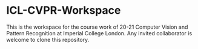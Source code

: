 # ICL-CVPR-Workspace
This is the workspace for the course work of 20-21 Computer Vision and Pattern Recognition at Imperial College London.
Any invited collaborator is welcome to clone this repository.

